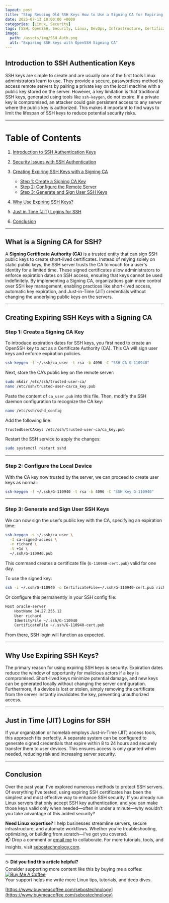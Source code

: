 ```yaml
---
layout: post
title: "Stop Reusing Old SSH Keys How to Use a Signing CA for Expiring SSH Auth"
date: 2025-07-13 10:00:00 +0000
categories: [Linux, Security]
tags: [SSH, OpenSSH, Security, Linux, DevOps, Infrastructure, Certificates]
image:
  path: /assets/img/SSH_Auth.png
  alt: "Expiring SSH keys with OpenSSH Signing CA"
---
```

## **Introduction to SSH Authentication Keys**

SSH keys are simple to create and are usually one of the first tools Linux administrators learn to use. They provide a secure, passwordless method to access remote servers by pairing a private key on the local machine with a public key stored on the server. However, a key limitation is that traditional SSH keys, generated using tools like `ssh-keygen`, do not expire. If a private key is compromised, an attacker could gain persistent access to any server where the public key is authorized. This makes it important to find ways to limit the lifespan of SSH keys to reduce potential security risks.

---

# **Table of Contents**

1. [Introduction to SSH Authentication Keys](#introduction-to-ssh-authentication-keys)
2. [Security Issues with SSH Authentication](#security-issues-with-ssh-authentication)
3. [Creating Expiring SSH Keys with a Signing CA](#creating-expiring-ssh-keys-with-a-signing-ca)

   * [Step 1: Create a Signing CA Key](#step-1-create-a-signing-ca-key)
   * [Step 2: Configure the Remote Server](#step-2-configure-the-remote-server)
   * [Step 3: Generate and Sign User SSH Keys](#step-3-generate-and-sign-user-ssh-keys)
4. [Why Use Expiring SSH Keys?](#why-use-expiring-ssh-keys)
5. [Just in Time (JIT) Logins for SSH](#just-in-time-jit-logins-for-ssh)
6. [Conclusion](#conclusion)

---

## **What is a Signing CA for SSH?**

A **Signing Certificate Authority (CA)** is a trusted entity that can sign SSH public keys to create short-lived certificates. Instead of relying solely on static public keys, the SSH server trusts the CA to vouch for a user's identity for a limited time. These signed certificates allow administrators to enforce expiration dates on SSH access, ensuring that keys cannot be used indefinitely. By implementing a Signing CA, organizations gain more control over SSH key management, enabling practices like short-lived access, automatic key expiration, and Just-in-Time (JIT) credentials without changing the underlying public keys on the servers.

---

## **Creating Expiring SSH Keys with a Signing CA**

### **Step 1: Create a Signing CA Key**

To introduce expiration dates for SSH keys, you first need to create an OpenSSH key to act as a Certificate Authority (CA). This CA will sign user keys and enforce expiration policies.

```bash
ssh-keygen -f ~/.ssh/ca_user -t rsa -b 4096 -C "SSH CA G-110940"
```

Next, store the CA’s public key on the remote server:

```bash
sudo mkdir /etc/ssh/trusted-user-ca/
nano /etc/ssh/trusted-user-ca/ca_key.pub
```

Paste the content of `ca_user.pub` into this file. Then, modify the SSH daemon configuration to recognize the CA key:

```bash
nano /etc/ssh/sshd_config
```

Add the following line:

```bash
TrustedUserCAKeys /etc/ssh/trusted-user-ca/ca_key.pub
```

Restart the SSH service to apply the changes:

```bash
sudo systemctl restart sshd
```

---

### **Step 2: Configure the Local Device**

With the CA key now trusted by the server, we can proceed to create user keys as normal:

```bash
ssh-keygen -f ~/.ssh/G-110940 -t rsa -b 4096 -C "SSH Key G-110940"
```

---

### **Step 3: Generate and Sign User SSH Keys**

We can now sign the user’s public key with the CA, specifying an expiration time:

```bash
ssh-keygen -s ~/.ssh/ca_user \
  -I ca-signed-access \
  -n richard \
  -V +1d \
  ~/.ssh/G-110940.pub
```

This command creates a certificate file (`G-110940-cert.pub`) valid for one day.

To use the signed key:

```bash
ssh -i ~/.ssh/G-110940 -o CertificateFile=~/.ssh/G-110940-cert.pub richard@34.27.255.12
```

Or configure this permanently in your SSH config file:

```bash
Host oracle-server
    HostName 34.27.255.12
    User richard
    IdentityFile ~/.ssh/G-110940
    CertificateFile ~/.ssh/G-110940-cert.pub
```

From there, SSH login will function as expected.

---

## **Why Use Expiring SSH Keys?**

The primary reason for using expiring SSH keys is security. Expiration dates reduce the window of opportunity for malicious actors if a key is compromised. Short-lived keys minimize potential damage, and new keys can be generated locally without changing the server configuration. Furthermore, if a device is lost or stolen, simply removing the certificate from the server instantly invalidates the key, preventing unauthorized access.

---

## **Just in Time (JIT) Logins for SSH**

If your organization or homelab employs Just-in-Time (JIT) access tools, this approach fits perfectly. A separate system can be configured to generate signed credentials that expire within 8 to 24 hours and securely transfer them to user devices. This ensures access is only granted when needed, reducing risk and increasing server security.

---

## **Conclusion**

Over the past year, I've explored numerous methods to protect SSH servers. Of everything I've tested, using expiring SSH certificates has been the simplest and most effective way to enhance SSH security. If you already run Linux servers that only accept SSH key authentication, and you can make those keys valid only when needed—often in under a minute—why wouldn’t you take advantage of this added security?

**Need Linux expertise?** I help businesses streamline servers, secure infrastructure, and automate workflows. Whether you're troubleshooting, optimizing, or building from scratch—I've got you covered.  
📬 Drop a comment or [email me](mailto:info@sebostechnology.com) to collaborate. For more tutorials, tools, and insights, visit [sebostechnology.com](https://sebostechnology.com).

---

☕ **Did you find this article helpful?**  
Consider supporting more content like this by buying me a coffee:  
[![Buy Me A Coffee](https://img.shields.io/badge/Buy%20Me%20A%20Coffee-Donate-yellow)](https://www.buymeacoffee.com/sebostechnology)  
Your support helps me write more Linux tips, tutorials, and deep dives.

[https://www.buymeacoffee.com/sebostechnology](https://www.buymeacoffee.com/sebostechnology)

